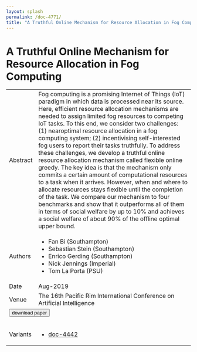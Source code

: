 ```yaml
---
layout: splash
permalink: /doc-4771/
title: "A Truthful Online Mechanism for Resource Allocation in Fog Computing"
---
```


# A Truthful Online Mechanism for Resource Allocation in Fog Computing

<table>
    <tbody>
    <tr>
        <td>Abstract</td>
        <td>Fog computing is a promising Internet of Things (IoT) paradigm in which data is processed near its source. Here, efficient resource allocation mechanisms are needed to assign limited fog resources to competing IoT tasks. To this end, we consider two challenges: (1) nearoptimal resource allocation in a fog computing system; (2) incentivising self-interested fog users to report their tasks truthfully. To address these challenges, we develop a truthful online resource allocation mechanism called flexible online greedy. The key idea is that the mechanism only commits a certain amount of computational resources to a task when it arrives. However, when and where to allocate resources stays flexible until the completion of the task. We compare our mechanism to four benchmarks and show that it outperforms all of them in terms of social welfare by up to 10% and achieves a social welfare of about 90% of the offline optimal upper bound.</td>
    </tr>
    <tr>
        <td>Authors</td>
        <td>
            <ul>
                <li>Fan Bi (Southampton)</li>
                <li>Sebastian Stein (Southampton)</li>
                <li>Enrico Gerding (Southampton)</li>
                <li>Nick Jennings (Imperial)</li>
                <li>Tom La Porta (PSU)</li>
            </ul>
        </td>
    </tr>
    <tr>
        <td>Date</td>
        <td>Aug-2019</td>
    </tr>
    <tr>
        <td>Venue</td>
        <td>The 16th Pacific Rim International Conference on Artificial Intelligence</td>
    </tr>
        <tr>
            <td colspan="2">
                <form method="get" action="https://dais-ita.org/sites/default/files/3862.pdf">
                    <button type="submit">download paper</button>
                </form>
            </td>
        </tr>
        <tr>
            <td>Variants</td>
            <td>
                <ul>
                    <li><a href="\doc-4442\">doc-4442</a></li>
                </ul>
            </td>
        </tr>
    </tbody>
</table>
